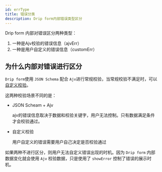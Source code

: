 ```yaml
---
id: errType
title: 错误分类
description: Drip form内部错误类型区分
---
```




Drip form 内部对错误区分两种类型：
1. 一种是Ajv校验的错误信息（ajvErr）
1. 一种是用户自定义的错误信息（customErr）

## 为什么内部对错误进行区分

`Drip form`使用 `JSON Schema` 配合 `Ajv`进行常规校验，当常规校验不满足时，可以[自定义校验](../../use/validate/customValidate)。

这两种校验场景不同的是：
- JSON Scheam + Ajv

	ajv的错误信息取决于数据和校验关键字，用户无法控制。只有数据满足条件才会校验通过。
- 自定义校验

	用户自定义的错误需要用户自己决定是否校验通过

如果两种不进行区分，则用户无法自定义错误出现的时机。因为 `Drip form` 内部数据变化就会使用 `Ajv` 校验数据，只是使用了 `showError` 控制了错误的展示时机。